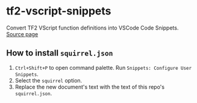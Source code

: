 # tf2-vscript-snippets

Convert TF2 VScript function definitions into VSCode Code Snippets.
[Source page](https://developer.valvesoftware.com/wiki/List_of_TF2_Script_Functions)

## How to install `squirrel.json`
1. `Ctrl+Shift+P` to open command palette. Run `Snippets: Configure User Snippets`.
2. Select the `squirrel` option.
3. Replace the new document's text with the text of this repo's `squirrel.json`.
